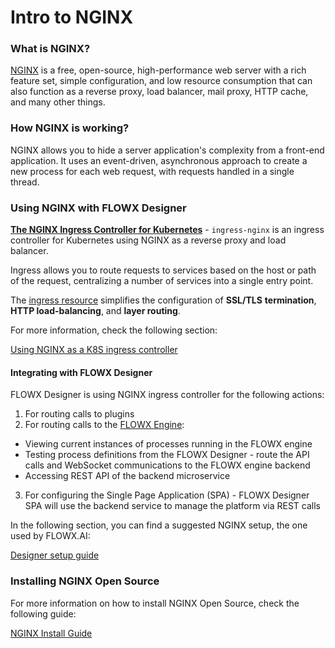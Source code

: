 # Intro to NGINX

### What is NGINX?

[NGINX](https://www.nginx.com/) is a free, open-source, high-performance web server with a rich feature set, simple configuration, and low resource consumption that can also function as a reverse proxy, load balancer, mail proxy, HTTP cache, and many other things.

### How NGINX is working?

NGINX allows you to hide a server application's complexity from a front-end application. It uses an event-driven, asynchronous approach to create a new process for each web request, with requests handled in a single thread.

### Using NGINX with FLOWX Designer

**[The NGINX Ingress Controller for Kubernetes](https://kubernetes.github.io/ingress-nginx/)** - `ingress-nginx` is an ingress controller for Kubernetes using NGINX as a reverse proxy and load balancer.

Ingress allows you to route requests to services based on the host or path of the request, centralizing a number of services into a single entry point.

The [ingress resource](https://www.nginx.com/products/nginx-ingress-controller/nginx-ingress-resources/) simplifies the configuration of **SSL/TLS** **termination**, **HTTP load-balancing**, and **layer routing**.

For more information, check the following section:

[Using NGINX as a K8S ingress controller](https://www.nginx.com/resources/videos/using-nginx-as-a-kubernetes-ingress-controller)

#### Integrating with FLOWX Designer

FLOWX Designer is using NGINX ingress controller for the following actions:

1. For routing calls to plugins
2. For routing calls to the [FLOWX Engine](../../../platform-deep-dive/core-components/flowx-engine/flowx-engine.md):

* Viewing current instances of processes running in the FLOWX engine
* Testing process definitions from the FLOWX Designer - route the API calls and WebSocket communications to the FLOWX engine backend
* Accessing REST API of the backend microservice

3. For configuring the Single Page Application (SPA) - FLOWX Designer SPA will use the backend service to manage the platform via REST calls

In the following section, you can find a suggested NGINX setup, the one used by FLOWX.AI:

[Designer setup guide](../../../flowx-designer/designer-setup-guide/designer-setup-guide.md)

### Installing NGINX Open Source

For more information on how to install NGINX Open Source, check the following guide:

[NGINX Install Guide](https://docs.nginx.com/nginx/admin-guide/installing-nginx/installing-nginx-open-source?_ga=2.31029759.1179818521.1651763502-1509066026.1651763502)
